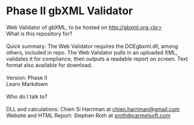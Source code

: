 <h1>Phase II gbXML Validator</h1>

Web Validator of gbXML, to be hosted on http://gbxml.org.<br><Br>
What is this repository for?
<br><Br>
    Quick summary: The Web Validator requires the DOEgbxml.dll, among others, included in repo. The Web Validator pulls in an uploaded XML, validates it for compliance, then outputs a readable report on screen. Text format also available for download.
    <br><Br>Version: Phase II
    <br>Learn Markdown
<br><Br>
Who do I talk to?
<br><Br>
    DLL and calculations: Chien Si Harriman at chien.harriman@gmail.com 
    Website and HTML Report: Stephen Roth at sroth@carmelsoft.com

